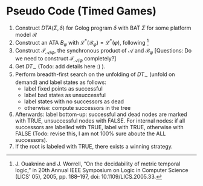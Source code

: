 # Pseudo Code (Timed Games)

1. Construct $\mathit{DTA}(\Sigma, \delta)$ for Golog program $\delta$ with BAT $\Sigma$ for some platform model $\mathcal{R}$
1. Construct an ATA $B_\varphi$ with $\mathcal{L}^*(\mathcal{B}_\varphi) = \mathcal{L}^*(\varphi)$, following [^OW2005]
1. Construct $\mathcal{T}_{\mathcal{A}/\varphi}$, the synchronous product of $\mathcal{A}$ and $\mathcal{B}_\varphi$
   [Questions: Do we need to construct $\mathcal{T}_{\mathcal{A}/\varphi}$ completely?]
1. Get $DT_\sim$ (Todo: add details here :) ).
1. Perform breadth-first search on the unfolding of $DT_\sim$ (unfold on demand) and label states as follows:
    * label fixed points as successful
    * label bad states as unsuccessful
    * label states with no successors as dead
    * otherwise: compute successors in the tree
1. Afterwards: label bottom-up: successful and dead nodes are marked with TRUE, unsuccessful nodes with FALSE. For internal nodes: if all successors are labelled with TRUE, label with TRUE, otherwise with FALSE (Todo: revise this, I am not 100% sure aboute the ALL successors).
1. If the root is labeled with TRUE, there exists a winning strategy.

[^OW2005]: J. Ouaknine and J. Worrell, “On the decidability of metric temporal logic,” in 20th Annual IEEE Symposium on Logic in Computer Science (LICS’ 05), 2005, pp. 188–197, doi: 10.1109/LICS.2005.33.
